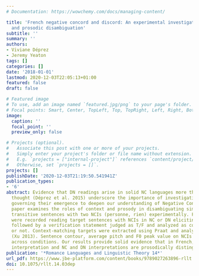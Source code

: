 ```yaml
---
# Documentation: https://wowchemy.com/docs/managing-content/

title: 'French negative concord and discord: An experimental investigation of contextual
  and prosodic disambiguation'
subtitle: ''
summary: ''
authors:
- Viviane Déprez
- Jeremy Yeaton
tags: []
categories: []
date: '2018-01-01'
lastmod: 2020-12-03T22:05:13+01:00
featured: false
draft: false

# Featured image
# To use, add an image named `featured.jpg/png` to your page's folder.
# Focal points: Smart, Center, TopLeft, Top, TopRight, Left, Right, BottomLeft, Bottom, BottomRight.
image:
  caption: ''
  focal_point: ''
  preview_only: false

# Projects (optional).
#   Associate this post with one or more of your projects.
#   Simply enter your project's folder or file name without extension.
#   E.g. `projects = ["internal-project"]` references `content/project/deep-learning/index.md`.
#   Otherwise, set `projects = []`.
projects: []
publishDate: '2020-12-03T21:19:50.541941Z'
publication_types:
- '6'
abstract: Evidence that DN readings arise in solid NC languages more than previously
  thought (Déprez et al. 2015) underscore the importance of investigating the factors
  governing their emergence to deepen our understanding of Negative Concord. This
  paper examines the roles of context and prosody in disambiguating simple French
  transitive sentences with two NCIs (personne, rien) experimentally. French speakers
  were recorded reading target sentences with NCIs in NC or DN eliciting contexts
  followed by a verification statement judged as T/F and analyzed as context-matching
  or not. Context-matching targets were extracted using Praat and analyzed using ProsodyPro
  (Xu 2013). Sentence contour, average pitch and F0 peak value on NCIs were compared
  across conditions. Our results provide solid evidence that in French, context influence
  interpretation and NC and DN interpretations are prosodically distinguished.
publication: '*Romance Languages and Linguistic Theory 14*'
url_pdf: https://www.jbe-platform.com/content/books/9789027263896-rllt.14.03dep
doi: 10.1075/rllt.14.03dep
---
```

